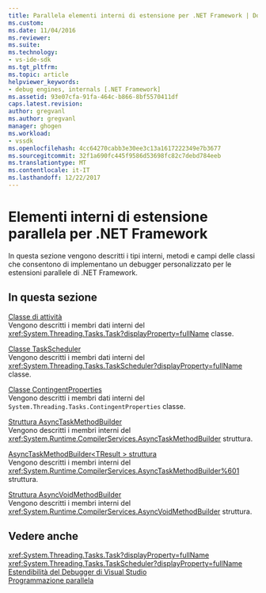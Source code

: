 ```yaml
---
title: Parallela elementi interni di estensione per .NET Framework | Documenti Microsoft
ms.custom: 
ms.date: 11/04/2016
ms.reviewer: 
ms.suite: 
ms.technology:
- vs-ide-sdk
ms.tgt_pltfrm: 
ms.topic: article
helpviewer_keywords:
- debug engines, internals [.NET Framework]
ms.assetid: 93e07cfa-91fa-464c-b866-8bf5570411df
caps.latest.revision: 
author: gregvanl
ms.author: gregvanl
manager: ghogen
ms.workload:
- vssdk
ms.openlocfilehash: 4cc64270cabb3e30ee3c13a1617222349e7b3677
ms.sourcegitcommit: 32f1a690fc445f9586d53698fc82c7debd784eeb
ms.translationtype: MT
ms.contentlocale: it-IT
ms.lasthandoff: 12/22/2017
---
```

# <a name="parallel-extension-internals-for-the-net-framework"></a>Elementi interni di estensione parallela per .NET Framework
In questa sezione vengono descritti i tipi interni, metodi e campi delle classi che consentono di implementano un debugger personalizzato per le estensioni parallele di .NET Framework.  
  
## <a name="in-this-section"></a>In questa sezione  
 [Classe di attività](../../extensibility/debugger/task-class-internal-members.md)  
 Vengono descritti i membri dati interni del <xref:System.Threading.Tasks.Task?displayProperty=fullName> classe.  
  
 [Classe TaskScheduler](../../extensibility/debugger/taskscheduler-class-internal-members.md)  
 Vengono descritti i membri dati interni del <xref:System.Threading.Tasks.TaskScheduler?displayProperty=fullName> classe.  
  
 [Classe ContingentProperties](../../extensibility/debugger/contingentproperties-class-internal-members.md)  
 Vengono descritti i membri dati interni del `System.Threading.Tasks.ContingentProperties` classe.  
  
 [Struttura AsyncTaskMethodBuilder](../../extensibility/debugger/asynctaskmethodbuilder-structure-internal-members.md)  
 Vengono descritti i membri interni del <xref:System.Runtime.CompilerServices.AsyncTaskMethodBuilder> struttura.  
  
 [AsyncTaskMethodBuilder\<TResult > struttura](../../extensibility/debugger/asynctaskmethodbuilder-tresult-structure-internal-members.md)  
 Vengono descritti i membri interni del <xref:System.Runtime.CompilerServices.AsyncTaskMethodBuilder%601> struttura.  
  
 [Struttura AsyncVoidMethodBuilder](../../extensibility/debugger/asyncvoidmethodbuilder-structure-internal-members.md)  
 Vengono descritti i membri interni del <xref:System.Runtime.CompilerServices.AsyncVoidMethodBuilder> struttura.  
  
## <a name="see-also"></a>Vedere anche  
 <xref:System.Threading.Tasks.Task?displayProperty=fullName>   
 <xref:System.Threading.Tasks.TaskScheduler?displayProperty=fullName>   
 [Estendibilità del Debugger di Visual Studio](../../extensibility/debugger/visual-studio-debugger-extensibility.md)   
 [Programmazione parallela](/dotnet/standard/parallel-programming/index)